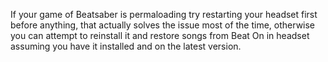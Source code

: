 If your game of Beatsaber is permaloading try restarting your headset first before anything, that actually solves the issue most of the time, otherwise you can attempt to reinstall it and restore songs from Beat On in headset assuming you have it installed and on the latest version.